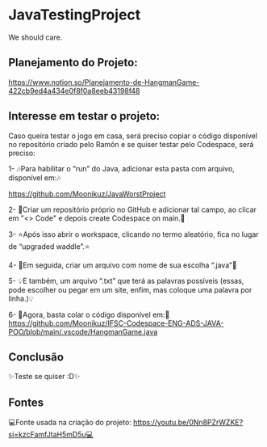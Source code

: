 # JavaTestingProject
We should care.

## Planejamento do Projeto:
https://www.notion.so/Planejamento-de-HangmanGame-422cb9ed4a434e0f8f0a8eeb43198f48

## Interesse em testar o projeto:

Caso queira testar o jogo em casa, será preciso copiar o código disponível no repositório criado pelo Ramón e se quiser testar pelo Codespace, será preciso:

1- 🎶Para habilitar o “run” do Java, adicionar esta pasta com arquivo, disponível em:🎶

https://github.com/Moonikuz/JavaWorstProject

2- 🔮Criar um repositório próprio no GitHub e adicionar tal campo, ao clicar em "<> Code" e depois create Codespace on main.🔮

3- ⭐Após isso abrir o workspace, clicando no termo aleatório, fica no lugar de  “upgraded waddle”.⭐

4- 👑Em seguida, criar um arquivo com nome de sua escolha “.java”👑

5- 💡E também, um arquivo “.txt” que terá as palavras possíveis (essas, pode escolher ou pegar em um site, enfim, mas coloque uma palavra por linha.)💡

6- 🌙Agora, basta colar o código disponível em:🌙
https://github.com/Moonikuz/IFSC-Codespace-ENG-ADS-JAVA-POO/blob/main/.vscode/HangmanGame.java

## Conclusão

✨Teste se quiser :D✨

## Fontes
💻Fonte usada na criação do projeto: https://youtu.be/0Nn8PZrWZKE?si=kzcFamfJtaH5mD5u💻
